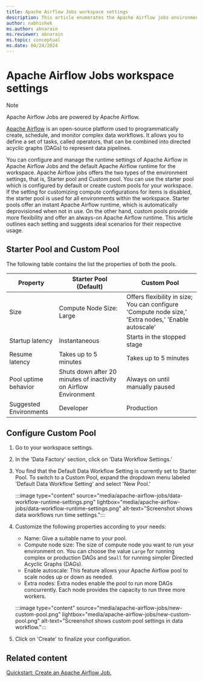 ```yaml
---
title: Apache Airflow Jobs workspace settings
description: This article enumerates the Apache Airflow jobs environment run-time configurations.
author: nabhishek
ms.author: abnarain
ms.reviewer: abnarain
ms.topic: conceptual
ms.date: 04/24/2024
---
```


# Apache Airflow Jobs workspace settings

> [!NOTE]
> Apache Airflow Jobs are powered by Apache Airflow.
>
> [Apache Airflow](https://airflow.apache.org/) is an open-source platform used to programmatically create, schedule, and monitor complex data workflows. It allows you to define a set of tasks, called operators, that can be combined into directed acyclic graphs (DAGs) to represent data pipelines.

You can configure and manage the runtime settings of Apache Airflow in Apache Airflow Jobs and the default Apache Airflow runtime for the workspace. Apache Airflow jobs offers the two types of the environment settings, that is, Starter pool and Custom pool. You can use the starter pool which is configured by default or create custom pools for your workspace. If the setting for customizing compute configurations for items is disabled, the starter pool is used for all environments within the workspace. Starter pools offer an instant Apache Airflow runtime, which is automatically deprovisioned when not in use. On the other hand, custom pools provide more flexibility and offer an always-on Apache Airflow runtime. This article outlines each setting and suggests ideal scenarios for their respective usage.

## Starter Pool and Custom Pool

The following table contains the list the properties of both the pools.

| Property               | Starter Pool (Default)                                           | Custom Pool                                                                                          |
| ---------------------- | ---------------------------------------------------------------- | ---------------------------------------------------------------------------------------------------- |
| Size                   | Compute Node Size: Large                                         | Offers flexibility in size; You can configure 'Compute node size,' 'Extra nodes,' 'Enable autoscale' |
| Startup latency        | Instantaneous                                                    | Starts in the stopped stage                                                                          |
| Resume latency         | Takes up to 5 minutes                                            | Takes up to 5 minutes                                                                                |
| Pool uptime behavior   | Shuts down after 20 minutes of inactivity on Airflow Environment | Always on until manually paused                                                                      |
| Suggested Environments | Developer                                                        | Production                                                                                           |

## Configure Custom Pool

1. Go to your workspace settings.
2. In the 'Data Factory' section, click on 'Data Workflow Settings.'
3. You find that the Default Data Workflow Setting is currently set to Starter Pool. To switch to a Custom Pool, expand the dropdown menu labeled 'Default Data Workflow Setting' and select 'New Pool.'

   :::image type="content" source="media/apache-airflow-jobs/data-workflow-runtime-settings.png" lightbox="media/apache-airflow-jobs/data-workflow-runtime-settings.png" alt-text="Screenshot shows data workflows run time settings.":::

4. Customize the following properties according to your needs:

   - Name: Give a suitable name to your pool.
   - Compute node size: The size of compute node you want to run your environment on. You can choose the value `Large` for running complex or production DAGs and `Small` for running simpler Directed Acyclic Graphs (DAGs).
   - Enable autoscale: This feature allows your Apache Airflow pool to scale nodes up or down as needed.
   - Extra nodes: Extra nodes enable the pool to run more DAGs concurrently. Each node provides the capacity to run three more workers.

   :::image type="content" source="media/apache-airflow-jobs/new-custom-pool.png" lightbox="media/apache-airflow-jobs/new-custom-pool.png" alt-text="Screenshot shows custom pool settings in data workflow.":::

5. Click on 'Create' to finalize your configuration.

## Related content

[Quickstart: Create an Apache Airflow Job.](../data-factory/create-apache-airflow-jobs.md)
